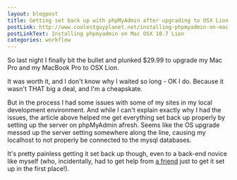 ```yaml
---
layout: blogpost
title: Getting set back up with phpMyAdmin after upgrading to OSX Lion
postLink: http://www.coolestguyplanet.net/installing-phpmyadmin-on-mac-osx-10-7-lion/
postLinkText: Installing phpmyadmin on Mac OSX 10.7 Lion
categories: workflow
---
```


<p>So last night I finally bit the bullet and plunked $29.99 to upgrade my Mac Pro and my MacBook Pro to OSX Lion.</p>

<p>It was worth it, and I don't know why I waited so long - OK I do. Because it wasn't THAT big a deal, and I'm a cheapskate.</p>

<p>But in the process I had some issues with some of my sites in my local development environment. And while I can't explain exactly why I had the issues, the article above helped me get everything set back up properly by setting up the server on phpMyAdmin afresh. Seems like the OS upgrade messed up the server setting somewhere along the line, causing my localhost to not properly be connected to the mysql databases.</p>

<p>It's pretty painless getting it set back up though, even to a back-end novice like myself (who, incidentally, had to get help from <a href="http://about.me/tangollama">a friend</a> just to get it set up in the first place!).</p>